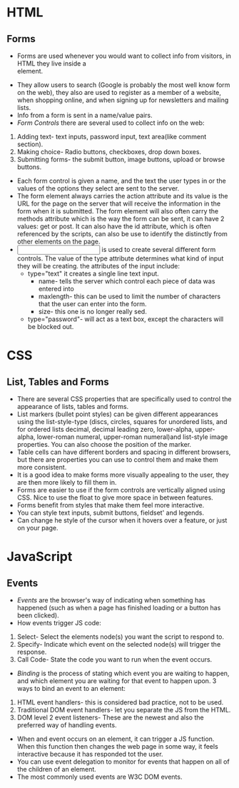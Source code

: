 # HTML 
## Forms
- Forms are used whenever you would want to collect info from visitors, in HTML they live inside a <form> element.
- They allow users to search (Google is probably the most well know form on the web), they also are used to register as a member of a website, when shopping online, and when signing up for newsletters and mailing lists.
- Info from a form is sent in a name/value pairs.
- *Form Controls* there are several used to collect info on the web:
1. Adding text- text inputs, password input, text area(like comment section).
1. Making choice- Radio buttons, checkboxes, drop down boxes.
1. Submitting forms- the submit button, image buttons, upload or browse buttons.
- Each form control is given a name, and the text the user types in or the values of the options they select are sent to the server.
- The form element always carries the action attribute and its value is the URL for the page on the server that will receive the information in the form when it is submitted.  The form element will also often carry the methods attribute which is the way the form can be sent, it can have 2 values: get or post.  It can also have the id attribute, which is often referenced by the scripts, can also be use to identify the distinctly from other elements on the page.
- <input> is used to create several different form controls.  The value of the type attribute determines what kind of input they will be creating. the attributes of the input include:
  - type="text" it creates a single line text input.
    - name- tells the server which control each piece of data was entered into
    - maxlength- this can be used to limit the number of characters that the user can enter into the form.
    - size- this one is no longer really sed.
  - type="password"- will act as a text box, except the characters will be blocked out.

# CSS
## List, Tables and Forms
- There are several CSS properties that are specifically used to control the appearance of lists, tables and forms.
- List markers (bullet point styles) can be given different appearances using the list-style-type (discs, circles, squares for unordered lists, and for ordered lists decimal, decimal leading zero, lower-alpha, upper-alpha, lower-roman numeral, upper-roman numeral)and list-style image properties. You can also choose the position of the marker.
- Table cells can have different borders and spacing in different browsers, but there are properties you can use to control them and make them more consistent.
- It is a good idea to make forms more visually appealing to the user, they are then more likely to fill them in.
- Forms are easier to use if the form controls are vertically aligned using CSS.  Nice to use the float to give more space in between features.
- Forms benefit from styles that make them feel more interactive.
- You can style text inputs, submit buttons, fieldset' and legends.
- Can change he style of the cursor when it hovers over a feature, or just on your page.

# JavaScript
## Events
- *Events* are the browser's way of indicating when something has happened (such as when a page has finished loading or a button has been clicked).
- How events trigger JS code:
1. Select- Select the elements node(s) you want the script to respond to.
1. Specify- Indicate which event on the selected node(s) will trigger the response.
1. Call Code- State the code you want to run when the event occurs.
- *Binding* is the process of stating which event you are waiting to happen, and which element you are waiting for that event to happen upon.  3 ways to bind an event to an element:
1. HTML event handlers- this is considered bad practice, not to be used.
1. Traditional DOM event handlers- let you separate the JS from the HTML.
1. DOM level 2 event listeners- These are the newest and also the preferred way of handling events.

- When and event occurs on an element, it can trigger a JS function.  When this function then changes the web page in some way, it feels interactive because it has responded tot the user.
- You can use event delegation to monitor for events that happen on all of the children of an element.
- The most commonly used events are W3C DOM events.
